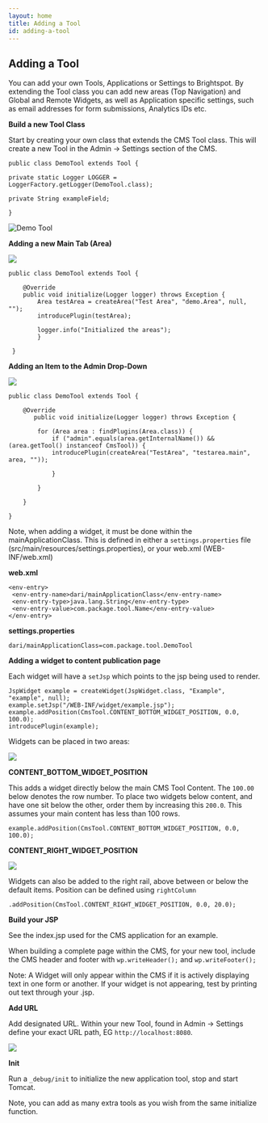 ```yaml
---
layout: home
title: Adding a Tool
id: adding-a-tool
---
```


## Adding a Tool

You can add your own Tools, Applications or Settings to Brightspot. By extending the Tool class you can add new areas (Top Navigation) and Global and Remote Widgets, as well as Application specific settings, such as email addresses for form submissions, Analytics IDs etc.

**Build a new Tool Class**

Start by creating your own class that extends the CMS Tool class. This will create a new Tool in the Admin -> Settings section of the CMS.

	public class DemoTool extends Tool {

	private static Logger LOGGER = LoggerFactory.getLogger(DemoTool.class);

    private String exampleField;
	
	}


![Demo Tool ](http://docs.brightspot.s3.amazonaws.com/demo-tool.png)


**Adding a new Main Tab (Area)**

<img class="smaller" src="http://docs.brightspot.s3.amazonaws.com/new-tab.png"/>

	public class DemoTool extends Tool {

	    @Override
	    public void initialize(Logger logger) throws Exception {
	        Area testArea = createArea("Test Area", "demo.Area", null, "");
	        introducePlugin(testArea);
	        
	        logger.info("Initialized the areas");
	    	}

	 }

**Adding an Item to the Admin Drop-Down**

<img class="smaller" src="http://docs.brightspot.s3.amazonaws.com/demo-tool-new.png"/>


    public class DemoTool extends Tool {

    	@Override
    	   public void initialize(Logger logger) throws Exception {

    		for (Area area : findPlugins(Area.class)) {
    			if ("admin".equals(area.getInternalName()) && (area.getTool() instanceof CmsTool)) {
    			introducePlugin(createArea("TestArea", "testarea.main", area, ""));

    			}

    		}

    	}

    }


Note, when adding a widget, it must be done within the mainApplicationClass. This is defined in either a `settings.properties` file (src/main/resources/settings.properties), or your web.xml (WEB-INF/web.xml)

**web.xml**

	<env-entry>
     <env-entry-name>dari/mainApplicationClass</env-entry-name>
     <env-entry-type>java.lang.String</env-entry-type>
     <env-entry-value>com.package.tool.Name</env-entry-value>
    </env-entry>
    
**settings.properties**

	dari/mainApplicationClass=com.package.tool.DemoTool
	
**Adding a widget to content publication page**

Each widget will have a `setJsp` which points to the jsp being used to render.

    JspWidget example = createWidget(JspWidget.class, "Example", "example", null);
	example.setJsp("/WEB-INF/widget/example.jsp");
	example.addPosition(CmsTool.CONTENT_BOTTOM_WIDGET_POSITION, 0.0, 100.0);
	introducePlugin(example);

Widgets can be placed in two areas:

<img src="http://docs.brightspot.s3.amazonaws.com/widget-places.png"/>

**CONTENT_BOTTOM_WIDGET_POSITION**

This adds a widget directly below the main CMS Tool Content. The `100.00` below denotes the row number. To place two widgets below content, and have one sit below the other, order them by increasing this `200.0`. This assumes your main content has less than 100 rows.

`example.addPosition(CmsTool.CONTENT_BOTTOM_WIDGET_POSITION, 0.0, 100.0);`

**CONTENT_RIGHT_WIDGET_POSITION**

<img class="smaller" src="http://docs.brightspot.s3.amazonaws.com/right-rail-widget.png"/>

Widgets can also be added to the right rail, above between or below the default items. Position can be defined using `rightColumn`

`.addPosition(CmsTool.CONTENT_RIGHT_WIDGET_POSITION, 0.0, 20.0);`

**Build your JSP**

See the index.jsp used for the CMS application for an example.

When building a complete page within the CMS, for your new tool, include the CMS header and footer with `wp.writeHeader();` and `wp.writeFooter();`

Note: A Widget will only appear within the CMS if it is actively displaying text in one form or another. If your widget is not appearing, test by printing out text through your .jsp.

**Add URL**

Add designated URL. Within your new Tool, found in Admin -> Settings define your exact URL path, EG `http://localhost:8080`. 

<img src="http://docs.brightspot.s3.amazonaws.com/demo-tool.png"/>

**Init**

Run a `_debug/init` to initialize the new application tool, stop and start Tomcat.

Note, you can add as many extra tools as you wish from the same initialize function.